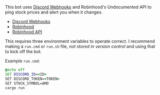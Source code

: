 
This bot uses [Discord Webhooks](https://discordapp.com/developers/docs/resources/webhook) and Robinhood's Undocumented API to ping
stock prices and alert you when it changes.

- [Discord Webhooks](https://discordapp.com/developers/docs/resources/webhook`)
- [Robinhood](https://robinhood.com/`)
- [Robinhood API](https://github.com/sanko/Robinhood`)

This requires three environment variables to operate correct. I recommend making
a `run.cmd` or `run.sh` file, *not stored in version control* and using that
to kick off the bot.

Example `run.cmd`:
```bat
@echo off
SET DISCORD_ID=<ID>
SET DISCORD_TOKEN=<TOKEN>
SET STOCK_SYMBOL=AMD
cargo run
```
